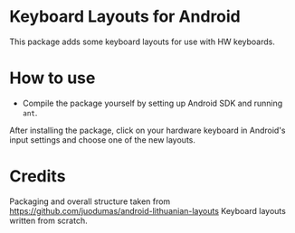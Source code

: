 Keyboard Layouts for Android
===================================

This package adds some keyboard layouts for use with HW keyboards.



How to use
============

* Compile the package yourself by setting up Android SDK and running `ant`.

After installing the package, click on your hardware keyboard in Android's input settings and choose one of the new layouts.


Credits
=========

Packaging and overall structure taken from https://github.com/juodumas/android-lithuanian-layouts
Keyboard layouts written from scratch.
